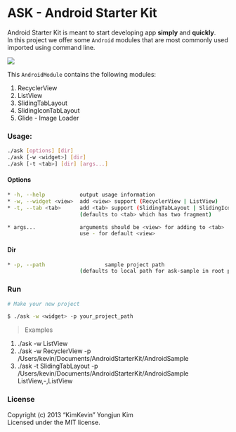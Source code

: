 ASK - Android Starter Kit
=====

Android Starter Kit is meant to start developing app **simply** and **quickly**.  
In this project we offer some `Android` modules that are most commonly used imported using command line.

![](https://github.com/kimkevin/AndroidStarterKit/blob/master/assets/ask.gif)

This `AndroidModule` contains the following modules:

1. RecyclerView
2. ListView
3. SlidingTabLayout 
4. SlidingIconTabLayout 
5. Glide - Image Loader

### Usage: 
```bash
./ask [options] [dir]
./ask [-w <widget>] [dir]
./ask [-t <tab>] [dir] [args...]
```

#### Options
```bash
* -h, --help           output usage information
* -w, --widget <view>  add <view> support (RecyclerView | ListView) 
* -t, --tab <tab>      add <tab> support (SlidingTabLayout | SlidingIconTabLayout)
                       (defaults to <tab> which has two fragment)

* args...              arguments should be <view> for adding to <tab> 
                       use - for default <view>
```

#### Dir
```bash
* -p, --path				   sample project path 
                       (defaults to local path for ask-sample in root project)

```

### Run

```bash
# Make your new project

$ ./ask -w <widget> -p your_project_path 

```

> Examples  
1. ./ask -w ListView 
2. ./ask -w RecyclerView -p /Users/kevin/Documents/AndroidStarterKit/AndroidSample 
3. ./ask -t SlidingTabLayout -p /Users/kevin/Documents/AndroidStarterKit/AndroidSample ListView,-,ListView

### License

Copyright (c) 2013 “KimKevin” Yongjun Kim  
Licensed under the MIT license.

